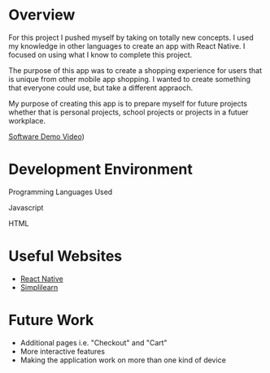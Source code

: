 # Overview


For this project I pushed myself by taking on totally new concepts. I used my knowledge in other languages to create an app with React Native. I focused on using what I know to complete this project.

The purpose of this app was to create a shopping experience for users that is unique from other mobile app shopping. I wanted to create something that everyone could use, but take a different appraoch.

My purpose of creating this app is to prepare myself for future projects whether that is personal projects, school projects or projects in a futuer workplace. 


[Software Demo Video]([https://youtu.be/MfyvX5DHZG8))

# Development Environment

Programming Languages Used

Javascript

HTML

# Useful Websites


* [React Native](https://reactnative.dev/docs/getting-started)
* [Simplilearn](https://www.simplilearn.com/react-native-tutorial-article)


# Future Work

* Additional pages i.e. "Checkout" and "Cart"
* More interactive features
* Making the application work on more than one kind of device
